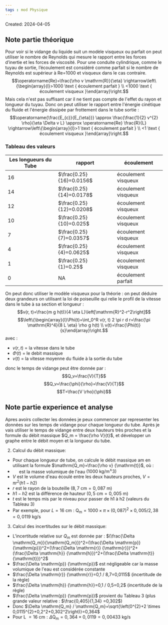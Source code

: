 ```yaml
---
tags : mod Physique
---
```

Created: 2024-04-05

## Note partie théorique
Pour voir si le vidange du liquide suit un modèle visqueux ou parfait on peut utiliser le nombre de Reynolds qui mesure le rapport entre les forces d’inertie et les forces de viscosité. Pour une conduite cylindrique, comme le tuyau de sortie, l’écoulement est considéré comme parfait si le nombre de Reynolds est supérieur à Re=1000 et visqueux dans le cas contraire. 
$$\operatorname{Re}=\frac{\rho v \mathrm{R}}{\eta} \rightarrow\left\{\begin{array}{l}>1000 \text { écoulement parfait } \\ <1000 \text { écoulement visqueux }\end{array}\right.$$
Mais cela n'est pas suffisant car il ne tient pas compte de l'effet du rayon et longueur du tuyau. Donc on peut utiliser le rapport entre l'énergie cinétique du fluide et l'énergie dissipée par frottement dans le tube sortie : 
$$\operatorname{\frac{E_{c}}{E_{\eta}}} \approx \frac{\frac{1}{2} v^{2} \rho}{\eta \Delta v L} \approx \operatorname{Re} \frac{R}{L} \rightarrow\left\{\begin{array}{l}>1 \text { écoulement parfait } \\ <1 \text { écoulement visqueux }\end{array}\right.$$
### Tableau des valeurs
| Les longueurs du Tube | rapport | écoulement |
| ---- | ---- | ---- |
| 16 | $\frac{0.25}{16}=0.0156$ | écoulement visqueux |
| 14 | $\frac{0.25}{14}=0.0178$ | écoulement visqueux |
| 12 | $\frac{0.25}{12}=0.0208$ | écoulement visqueux |
| 10 | $\frac{0.25}{10}=0.025$ | écoulement visqueux |
| 7 | $\frac{0.25}{7}=0.0357$ | écoulement visqueux |
| 4 | $\frac{0.25}{4}=0.0625$ | écoulement visqueux |
| 1 | $\frac{0.25}{1}=0.25$ | écoulement visqueux |
| 0 | NA | écoulement parfait  |
On peut donc utiliser le modèle visqueux pour la théorie :
on peut déduire deux grandeurs on utilisant la loi de poiseuille qui relie le profil de la vitesse dans le tube à sa section et longueur :
$$v(r, t)=\frac{m g h(t)}{4 \eta L}\left[\mathrm{R}^2-r^2\right]$$$$\left\{\begin{array}{l}\Phi(t)=\int_0^R v(r, t) 2 \pi r d r=\frac{\pi \mathrm{R}^4}{8 L \eta} \rho g h(t) \\ v(t)=\frac{\Phi(t)}{s}\end{array}\right.$$ avec : 
- $v(r,t)$ = la vitesse dans le tube
- $\Phi(t)$ = le debit massique
- $v(t)$ = la vitesse moyenne du fluide à la sortie du tube

donc le temps de vidange peut être donnée par :
$$Q_v=\frac{V}{T}$$
$$Q_v=\frac{\phi}{\rho}=\frac{V}{T}$$
$$T=\frac{V \rho}{\phi}$$  
## Note partie experience et analyse
Apres avoirs collecter les données je peux commencer par representer les données sur les temps de vidange pour chaque longueur du tube. Après je vais utiliser le temps de vidange entre deux hauteurs très proches et la formule du débit massique $Q_m = \frac{\rho V}{t}$, et développer un graphe entre le débit moyen et la longueur du tube.

2. Calcul du débit massique:
- Pour chaque longueur de tube, on calcule le débit massique am en utilisant la formule $\mathrm{Q_m}=\frac{\rho v} {\mathrm{t}}$, où :
- $\quad$ est la masse volumique de l'eau $\left(1000 \mathrm{~kg} / \mathrm{m}^{\wedge} 3\right)$
- $V$ est le volume d'eau écoulé entre les deux hauteurs proches, $V=\pi r^2(h 1-h 2)$
- $r$ est le rayon de la bouteille $(8,7 \mathrm{~cm}=0,087 \mathrm{~m})$
- $h1-h2$ est la différence de hauteur $(0,5 \mathrm{~cm}=0,005 \mathrm{~m})$
- $t$ est le temps mis par le niveau pour passer de h1 à h2 (valeurs du Tableau 3)
- Par exemple, pour $L=16 \mathrm{~cm}$ :
$\mathrm{Q_m}=1000 \times \pi \times(0,087)^2 \times 0,005 / 2,38=0,0119 \mathrm{~kg} / \mathrm{s}$
3. Calcul des incertitudes sur le débit massique:
- L'incertitude relative sur $Q_m$ est donnée par :
$(\frac{\Delta \mathrm{Q_m}}{\mathrm{Q_m}})^2=(\frac{\Delta \mathrm{p}} {\mathrm{p}})^2+(\frac{\Delta \mathrm{r}} {\mathrm{r}})^2+(\frac{\Delta \mathrm{h}} {\mathrm{h}})^2+(\frac{\Delta \mathrm{t}} {\mathrm{t}})^2$
- $\frac{\Delta \mathrm{p}} {\mathrm{p}}$ est négligeable car la masse volumique de l'eau est considérée constante
- $\frac{\Delta \mathrm{r}} {\mathrm{r}}=0,1 / 8,7=0,0115$ (incertitude de la règle)
- $\frac{\Delta \mathrm{h}} {\mathrm{h}}=0,1 / 0,5=0,2$ (incertitude de la règle)
- $\frac{\Delta \mathrm{p}} {\mathrm{p}}$ provient du Tableau 3 (plus grande valeur relative : $\frac{0,405}{1,34} =0,302$)
- Donc $\Delta \mathrm{Q_m} / \mathrm{Q_m}=\sqrt{\left(0^{2}+2 \times 0,0115^{2}+0,2^2+0,302^2\right)}=0,364$
- Pour L $=16 \mathrm{~cm}: \Delta \mathrm{Q_m}=0,364 \times 0,0119=0,00433 \mathrm{~kg} / \mathrm{s}$

